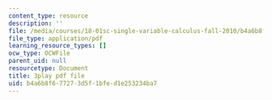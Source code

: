 ```yaml
---
content_type: resource
description: ''
file: /media/courses/18-01sc-single-variable-calculus-fall-2010/b4a6b8f677273d5f1bfed1e253234ba7_60VGKnYBpbg.pdf
file_type: application/pdf
learning_resource_types: []
ocw_type: OCWFile
parent_uid: null
resourcetype: Document
title: 3play pdf file
uid: b4a6b8f6-7727-3d5f-1bfe-d1e253234ba7
---
```

